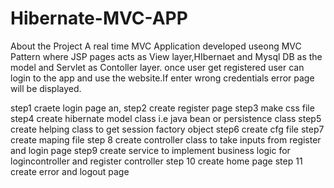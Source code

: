 # Hibernate-MVC-APP
About the Project
A real time MVC Application developed useong MVC Pattern where JSP pages acts as View layer,HIbernaet and Mysql DB as the model and Servlet as Contoller layer.
once user get registered user can login to the app and use the website.If enter wrong credentials error page will be displayed.


step1 craete login page an,
step2 create register page
step3 make css file
step4 create hibernate model class i.e java bean or persistence class
step5 create helping class to get session factory object
step6 create cfg file 
step7 create maping file
step 8 create controller class to take inputs from register and login page
step9 create service to implement business logic for logincontroller and register controller 
step 10 create home page 
step 11 create error and logout page
     
